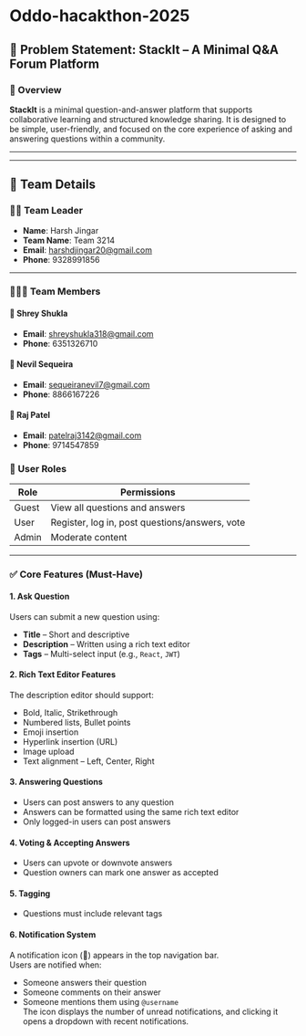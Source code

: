 # Oddo-hacakthon-2025
## 🧠 Problem Statement: StackIt – A Minimal Q&A Forum Platform

### 📘 Overview  
**StackIt** is a minimal question-and-answer platform that supports collaborative learning and structured knowledge sharing. It is designed to be simple, user-friendly, and focused on the core experience of asking and answering questions within a community.

---

---

## 👥 Team Details

### 🧑‍💼 Team Leader
- **Name**: Harsh Jingar  
- **Team Name**: Team 3214  
- **Email**: harshdjingar20@gmail.com  
- **Phone**: 9328991856  

---

### 👨‍👦‍👦 Team Members

#### 🔹 Shrey Shukla
- **Email**: shreyshukla318@gmail.com  
- **Phone**: 6351326710  

#### 🔹 Nevil Sequeira
- **Email**: sequeiranevil7@gmail.com  
- **Phone**: 8866167226  

#### 🔹 Raj Patel
- **Email**: patelraj3142@gmail.com  
- **Phone**: 9714547859



### 👤 User Roles

| Role   | Permissions                                                                 |
|--------|------------------------------------------------------------------------------|
| Guest  | View all questions and answers                                               |
| User   | Register, log in, post questions/answers, vote                              |
| Admin  | Moderate content                                                             |

---

### ✅ Core Features (Must-Have)

#### 1. Ask Question  
Users can submit a new question using:
- **Title** – Short and descriptive  
- **Description** – Written using a rich text editor  
- **Tags** – Multi-select input (e.g., `React`, `JWT`)

#### 2. Rich Text Editor Features  
The description editor should support:
- Bold, Italic, Strikethrough  
- Numbered lists, Bullet points  
- Emoji insertion  
- Hyperlink insertion (URL)  
- Image upload  
- Text alignment – Left, Center, Right  

#### 3. Answering Questions  
- Users can post answers to any question  
- Answers can be formatted using the same rich text editor  
- Only logged-in users can post answers  

#### 4. Voting & Accepting Answers  
- Users can upvote or downvote answers  
- Question owners can mark one answer as accepted  

#### 5. Tagging  
- Questions must include relevant tags  

#### 6. Notification System  
A notification icon (🔔) appears in the top navigation bar.  
Users are notified when:
- Someone answers their question  
- Someone comments on their answer  
- Someone mentions them using `@username`  
The icon displays the number of unread notifications, and clicking it opens a dropdown with recent notifications.
